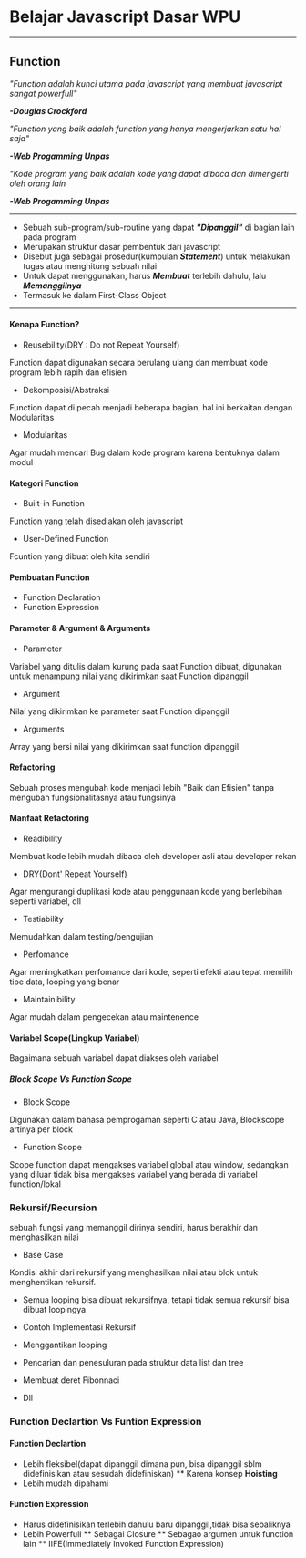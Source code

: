 # Belajar Javascript Dasar WPU
---
## Function
*"Function adalah kunci utama pada javascript yang membuat javascript sangat powerfull"*

***-Douglas Crockford***

*"Function yang baik adalah function yang hanya mengerjarkan satu hal saja"*

***-Web Progamming Unpas***

*"Kode program yang baik adalah kode yang dapat dibaca dan dimengerti oleh orang lain*

***-Web Progamming Unpas***

---
* Sebuah sub-program/sub-routine yang dapat ***"Dipanggil"*** di bagian lain pada program
* Merupakan struktur dasar pembentuk dari javascript
* Disebut juga sebagai prosedur(kumpulan ***Statement***) untuk melakukan tugas atau menghitung sebuah nilai
* Untuk dapat menggunakan, harus ***Membuat*** terlebih dahulu, lalu ***Memanggilnya***
* Termasuk ke dalam First-Class Object
---
#### Kenapa Function?
* Reusebility(DRY : Do not Repeat Yourself)


Function dapat digunakan secara berulang ulang dan membuat kode program lebih rapih dan efisien
* Dekomposisi/Abstraksi


Function dapat di pecah menjadi beberapa bagian, hal ini berkaitan dengan Modularitas
* Modularitas


Agar mudah mencari Bug dalam kode program karena bentuknya dalam modul
#### Kategori Function
* Built-in Function


Function yang telah disediakan oleh javascript
* User-Defined Function


Fcuntion yang dibuat oleh kita sendiri
#### Pembuatan Function
* Function Declaration
* Function Expression
#### Parameter & Argument & Arguments
* Parameter


Variabel yang ditulis dalam kurung pada saat Function dibuat, digunakan untuk menampung nilai yang dikirimkan saat Function dipanggil
* Argument

Nilai yang dikirimkan ke parameter saat Function dipanggil
* Arguments


Array yang bersi nilai yang dikirimkan saat function dipanggil
#### Refactoring
Sebuah proses mengubah kode menjadi lebih "Baik dan Efisien" tanpa mengubah fungsionalitasnya atau fungsinya
#### Manfaat Refactoring
* Readibility


Membuat kode lebih mudah dibaca oleh developer asli atau developer rekan
* DRY(Dont' Repeat Yourself)


Agar mengurangi duplikasi kode atau penggunaan kode yang berlebihan seperti variabel, dll
* Testiability


Memudahkan dalam testing/pengujian
* Perfomance


Agar meningkatkan perfomance dari kode, seperti efekti atau tepat memilih tipe data, looping yang benar
* Maintainibility


Agar mudah dalam pengecekan atau maintenence 
#### Variabel Scope(Lingkup Variabel)
Bagaimana sebuah variabel dapat diakses oleh variabel
##### Block Scope Vs Function Scope
* Block Scope


Digunakan dalam bahasa pemprogaman seperti C atau Java, Blockscope artinya per block
* Function Scope

Scope function dapat mengakses variabel global atau window, sedangkan yang diluar tidak bisa mengakses variabel yang berada di variabel function/lokal

### Rekursif/Recursion
sebuah fungsi yang memanggil dirinya sendiri, harus berakhir dan menghasilkan nilai
* Base Case


Kondisi akhir dari rekursif yang menghasilkan nilai atau blok untuk menghentikan rekursif.
* Semua looping bisa dibuat rekursifnya, tetapi tidak semua rekursif bisa dibuat loopingya
* Contoh Implementasi Rekursif

* Menggantikan looping
* Pencarian dan penesuluran pada struktur data list dan tree
* Membuat deret Fibonnaci
* Dll
### Function Declartion Vs Funtion Expression
#### Function Declartion
* Lebih fleksibel(dapat dipanggil dimana pun, bisa dipanggil sblm didefinisikan atau sesudah didefiniskan)
** Karena konsep **Hoisting**
* Lebih mudah dipahami
#### Function Expression
* Harus didefinisikan terlebih dahulu baru dipanggil,tidak bisa sebaliknya
* Lebih Powerfull
** Sebagai Closure
** Sebagao argumen untuk function lain
** IIFE(Immediately Invoked Function Expression)
 